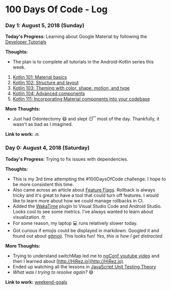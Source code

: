 # 100 Days Of Code - Log

### Day 1: August 5, 2018 (Sunday)

**Today's Progress**: Learning about Google Material by following the [Developer Tutorials](https://material.io/collections/developer-tutorials/#android-kotlin)

**Thoughts:**

- The plan is to complete all tutorials in the Android-Kotlin series this week.
1. [Kotlin 101: Material basics](https://codelabs.developers.google.com/codelabs/mdc-101-kotlin/#1)
2. [Kotlin 102: Structure and layout](https://codelabs.developers.google.com/codelabs/mdc-102-kotlin/#0)
3. [Kotlin 103: Theming with color, shape, motion, and type](https://codelabs.developers.google.com/codelabs/mdc-103-kotlin/#0)
4. [Kotlin 104: Advanced components](https://codelabs.developers.google.com/codelabs/mdc-104-kotlin/#0)
5. [Kotlin 111: Incorporating Material components into your codebase](https://codelabs.developers.google.com/codelabs/mdc-111-kotlin/#0)

**More Thoughts:**

- Just had Odontectomy :mask: and slept :sleeping: most of the day. Thankfully, it wasn't as bad as I imagined.

**Link to work:** :soon:

### Day 0: August 4, 2018 (Saturday)

**Today's Progress**: Trying to fix issues with dependencies.

**Thoughts:** 

- This is my 3rd time attempting the #100DaysOfCode challenge. I hope to be more consistent this time.
- Also came across an article about [Feature Flags](https://www.sitepoint.com/how-to-use-feature-flags-in-continuous-integration/). Rollback is always tricky and it's great to have a tool that could turn off features. I would like to learn more about how we could manage rollbacks in CI.
- Added the [WakaTime](https://wakatime.com) plugin to Visual Studio Code and Android Studio. Looks cool to see some metrics. I've always wanted to learn about visualization. :nerd_face:
- For some reason, my laptop :computer: runs relatively slower today.
- Got curious if emojis could be displayed in markdown. Googled it and found out about [gitmoji](https://gitmoji.carloscuesta.me/). This looks fun! *Yes, this is how I get distracted.*

**More Thoughts:**

- Trying to understand switchMap led me to [ngConf youtube video](https://www.youtube.com/watch?v=rUZ9CjcaCEw) and then I learned about [http://HiRez.io](http://HiRez.io).
- Ended up watching all the lessons in [JavaScript Unit Testing Theory](https://school.hirez.io/courses/take/javascript-unit-testing-theory/lessons/4298910-episode-7-how-to-structure-your-tests)
- *What was I trying to resolve again?* :sweat_smile:

**Link to work:** [weekend-goals](https://iamsywid.github.io/weekend-goals/)
